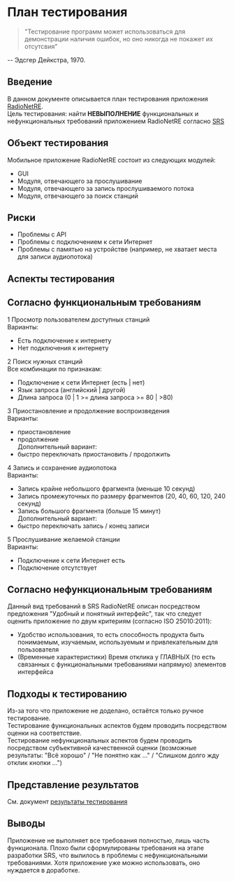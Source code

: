 # План тестирования
> "Тестирование программ может использоваться для демонстрации наличия ошибок, но оно никогда не покажет их отсутсвия"   

-- Эдсгер Дейкстра, 1970.
## Введение
В данном документе описывается план тестирования приложения [RadioNetRE](https://github.com/CharleyCattac/RadioNetRE/blob/master/Documents/SRS.md).  
Цель тестирования: найти **НЕВЫПОЛНЕНИЕ** функциональных и нефункциональных требований приложением RadioNetRE согласно [SRS](https://github.com/CharleyCattac/RadioNetRE/blob/master/Documents/SRS.md)  
## Объект тестирования
Мобильное приложение RadioNetRE состоит из следующих модулей:
* GUI  
* Модуля, отвечающего за прослушивание  
* Модуля, отвечающего за запись прослушиваемого потока  
* Модуля, отвечающего за поиск станций  
## Риски  
* Проблемы с API
* Проблемы с подключением к сети Интернет
* Проблемы с памятью на устройстве (например, не хватает места для записи аудиопотока)
## Аспекты тестирования
## Согласно функциональным требованиям  
1 Просмотр пользователем доступных станций  
  Варианты:
  * Есть подключение к интернету
  * Нет подключения к интернету
  
2 Поиск нужных станций  
  Вcе комбинации по признакам:
  * Подключение к сети Интернет (есть | нет)  
  * Язык запроса (английский | другой)
  * Длина запроса (0 | 1 >= длина запроса >= 80 | >80)

3 Приостановление и продолжение воспроизведения  
  Варианты:
  * приостановление
  * продолжение  
  Дополнительный вариант:
  * быстро переключать приостановить / продолжить  

4 Запись и сохранение аудиопотока  
  Варианты:
  * Запись крайне небольшого фрагмента (меньше 10 секунд)  
  * Запись промежуточных по размеру фрагментов (20, 40, 60, 120, 240 секунд)
  * Запись большого фрагмента (больше 15 минут)  
  Дополнительный вариант:
  * быстро переключать запись / конец записи  
  
5 Прослушивание желаемой станции  
  Варианты:
  * Подключение к сети Интернет еcть
  * Подключение отсутствует
  
## Согласно нефункциональным требованиям  
Данный вид требований в SRS RadioNetRE описан посредством предложения "Удобный и понятный интерфейс", так что следует оценить приложение по двум критериям (согласно ISO 25010:2011):
  * Удобство использования, то есть способность продукта быть понимаемым, изучаемым, используемым и привлекательным для пользователя  
  * (Временные характеристики) Время отклика у ГЛАВНЫХ (то есть связанных с функциональными требованиями напрямую) элементов интерфейса

## Подходы к тестированию
Из-за того что приложение не доделано, остаётся только ручное тестирование.    
Тестирование функциональных аспектов будем проводить посредством оценки на соответствие.  
Тестирование нефункциональных аспектов будем проводить посредством субъективной качественной оценки (возможные результаты: "Всё хорошо" / "Не понятно как ..." / "Слишком долго жду отклик кнопки ...")  
## Представление результатов
См. документ [результаты тестирования](https://github.com/L1ttl3S1st3r/wannait/blob/master/qa/testresults.md)  

## Выводы
Приложение не выполняет все требования полностью, лишь часть функционала. Плохо были сформулированы требования на этапе разработки SRS, что вылилось в проблемы с нефункциональными требованиями. Хотя приложение уже можно использовать, оно нуждается в доработке.
